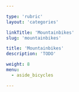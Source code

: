 ```yaml
---

type: 'rubric'
layout: 'categories'

linkTitle: 'Mountainbikes'
slug: 'mountainbikes'

title: 'Mountainbikes'
description: 'TODO'

weight: 8
menu:
  - aside_bicycles

---
```

